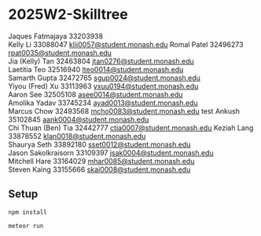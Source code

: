 # 2025W2-Skilltree

Jaques Fatmajaya 33203938  
Kelly Li 33088047 klii0057@student.monash.edu
Romal Patel 32496273 rpat0035@student.monash.edu  
Jia (Kelly) Tan 32463804 jtan0276@student.monash.edu  
Laetitia Teo 32516940  lteo0014@student.monash.edu  
Samarth Gupta 32472765 sgup0024@student.monash.edu  
Yiyou (Fred) Xu 33113963 yxuu0194@student.monash.edu  
Aaron See 32505108 asee0014@student.monash.edu  
Amolika Yadav 33745234 ayad0013@student.monash.edu  
Marcus Chow 32493568 mcho0083@student.monash.edu test
Ankush 35102845 aank0004@student.monash.edu  
Chi Thuan (Ben) Tia 32442777 ctia0007@student.monash.edu 
Keziah Lang 33878552 klan0018@student.monash.edu  
Shaurya Seth 33892180 sset0012@student.monash.edu  
Jason Sakolkraisorn 33109397 jsak0004@student.monash.edu  
Mitchell Hare 33164029 mhar0085@student.monash.edu  
Steven Kaing 33155666 skai0008@student.monash.edu

## Setup

```
npm install
```

```
meteor run
```